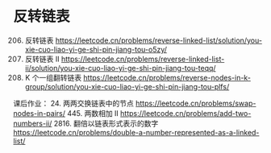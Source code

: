 # 反转链表

206. 反转链表 https://leetcode.cn/problems/reverse-linked-list/solution/you-xie-cuo-liao-yi-ge-shi-pin-jiang-tou-o5zy/
92. 反转链表 II https://leetcode.cn/problems/reverse-linked-list-ii/solution/you-xie-cuo-liao-yi-ge-shi-pin-jiang-tou-teqq/
25. K 个一组翻转链表 https://leetcode.cn/problems/reverse-nodes-in-k-group/solution/you-xie-cuo-liao-yi-ge-shi-pin-jiang-tou-plfs/

课后作业：
24. 两两交换链表中的节点 https://leetcode.cn/problems/swap-nodes-in-pairs/
445. 两数相加 II https://leetcode.cn/problems/add-two-numbers-ii/
2816. 翻倍以链表形式表示的数字 https://leetcode.cn/problems/double-a-number-represented-as-a-linked-list/